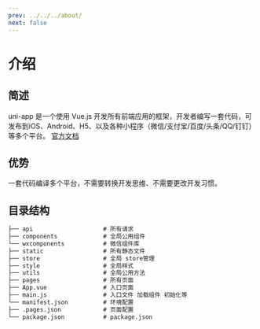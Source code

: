 ```yaml
---
prev: ../../../about/
next: false
---
```


# 介绍

## 简述

uni-app 是一个使用 Vue.js 开发所有前端应用的框架，开发者编写一套代码，可发布到iOS、Android、H5、以及各种小程序（微信/支付宝/百度/头条/QQ/钉钉）等多个平台。
[官方文档](https://uniapp.dcloud.io/)

## 优势
一套代码编译多个平台，不需要转换开发思维、不需要更改开发习惯。


## 目录结构

```html
├── api                    # 所有请求
├── components             # 全局公用组件
└── wxcomponents           # 微信组件库
├── static                 # 所有静态文件
├── store                  # 全局 store管理
├── style                  # 全局样式
├── utils                  # 全局公用方法
├── pages                  # 所有页面
├── App.vue                # 入口页面
├── main.js                # 入口文件 加载组件 初始化等
└── manifest.json          # 环境配置
├── .pages.json            # 页面配置
└── package.json           # package.json
```
